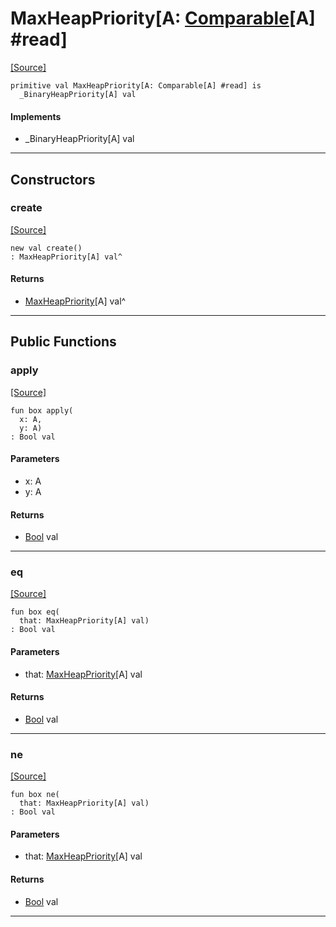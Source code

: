 # MaxHeapPriority\[A: [Comparable](builtin-Comparable.md)\[A\] #read\]
<span class="source-link">[[Source]](src/collections/heap.md#L143)</span>
```pony
primitive val MaxHeapPriority[A: Comparable[A] #read] is
  _BinaryHeapPriority[A] val
```

#### Implements

* _BinaryHeapPriority[A] val

---

## Constructors

### create
<span class="source-link">[[Source]](src/collections/heap.md#L143)</span>


```pony
new val create()
: MaxHeapPriority[A] val^
```

#### Returns

* [MaxHeapPriority](collections-MaxHeapPriority.md)\[A\] val^

---

## Public Functions

### apply
<span class="source-link">[[Source]](src/collections/heap.md#L144)</span>


```pony
fun box apply(
  x: A,
  y: A)
: Bool val
```
#### Parameters

*   x: A
*   y: A

#### Returns

* [Bool](builtin-Bool.md) val

---

### eq
<span class="source-link">[[Source]](src/collections/heap.md#L144)</span>


```pony
fun box eq(
  that: MaxHeapPriority[A] val)
: Bool val
```
#### Parameters

*   that: [MaxHeapPriority](collections-MaxHeapPriority.md)\[A\] val

#### Returns

* [Bool](builtin-Bool.md) val

---

### ne
<span class="source-link">[[Source]](src/collections/heap.md#L144)</span>


```pony
fun box ne(
  that: MaxHeapPriority[A] val)
: Bool val
```
#### Parameters

*   that: [MaxHeapPriority](collections-MaxHeapPriority.md)\[A\] val

#### Returns

* [Bool](builtin-Bool.md) val

---

